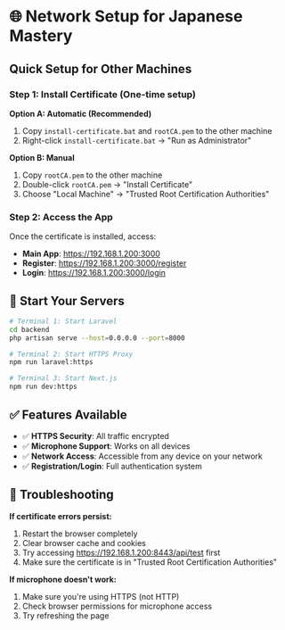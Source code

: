 # 🌐 Network Setup for Japanese Mastery

## Quick Setup for Other Machines

### Step 1: Install Certificate (One-time setup)

**Option A: Automatic (Recommended)**
1. Copy `install-certificate.bat` and `rootCA.pem` to the other machine
2. Right-click `install-certificate.bat` → "Run as Administrator"

**Option B: Manual**
1. Copy `rootCA.pem` to the other machine
2. Double-click `rootCA.pem` → "Install Certificate"
3. Choose "Local Machine" → "Trusted Root Certification Authorities"

### Step 2: Access the App

Once the certificate is installed, access:
- **Main App**: https://192.168.1.200:3000
- **Register**: https://192.168.1.200:3000/register
- **Login**: https://192.168.1.200:3000/login

## 🚀 Start Your Servers

```bash
# Terminal 1: Start Laravel
cd backend
php artisan serve --host=0.0.0.0 --port=8000

# Terminal 2: Start HTTPS Proxy
npm run laravel:https

# Terminal 3: Start Next.js
npm run dev:https
```

## ✅ Features Available

- ✅ **HTTPS Security**: All traffic encrypted
- ✅ **Microphone Support**: Works on all devices
- ✅ **Network Access**: Accessible from any device on your network
- ✅ **Registration/Login**: Full authentication system

## 🔧 Troubleshooting

**If certificate errors persist:**
1. Restart the browser completely
2. Clear browser cache and cookies
3. Try accessing https://192.168.1.200:8443/api/test first
4. Make sure the certificate is in "Trusted Root Certification Authorities"

**If microphone doesn't work:**
1. Make sure you're using HTTPS (not HTTP)
2. Check browser permissions for microphone access
3. Try refreshing the page 